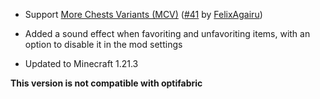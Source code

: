 - Support [More Chests Variants (MCV)](https://modrinth.com/mod/more-chest-variants-lieonlion) ([#41](https://github.com/xiaocihua/stack-to-nearby-chests/pull/41) by [FelixAgairu](https://github.com/FelixAgairu))

- Added a sound effect when favoriting and unfavoriting items, with an option to disable it in the mod settings

- Updated to Minecraft 1.21.3

**This version is not compatible with optifabric**